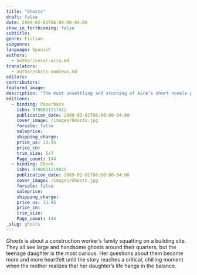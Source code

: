 ```yaml
---
title: "Ghosts"
draft: false
date: 2009-02-01T06:00:00-04:00
show_in_forthcoming: false
subtitle:
genre: Fiction
subgenre:
language: Spanish
authors:
  - author/cesar-aira.md
translators:
  - author/chris-andrews.md
editors:
contributors:
featured_image:
description: "The most unsettling and stunning of Aira’s short novels published so far by New Directions. "
editions:
  - binding: Paperback
    isbn: 9780811217422
    publication_date: 2009-02-01T06:00:00-04:00
    cover_image: /images/Ghosts.jpg
    forsale: false
    saleprice:
    shipping_charge:
    price_us: 13.95
    price_cn:
    trim_size: 5x7
    Page_count: 144
  - binding: Ebook
    isbn: 9780811219815
    publication_date: 2009-02-01T06:00:00-04:00
    cover_image: /images/Ghosts.jpg
    forsale: false
    saleprice:
    shipping_charge:
    price_us: 13.95
    price_cn:
    trim_size:
    Page_count: 144
_slug: ghosts
---
```


_Ghosts_ is about a construction worker’s family squatting on a building site. They all see large and handsome ghosts around their quarters, but the teenage daughter is the most curious. Her questions about them become more and more heartfelt until the story reaches a critical, chilling moment when the mother realizes that her daughter’s life hangs in the balance.

